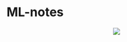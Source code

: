 # ML-notes

<p align="center">
  <img src="https://github.com/ChangeXuan/ML-notes/edit/master/images/112211.jpg">
</p>
